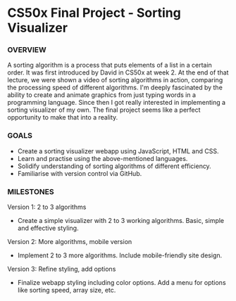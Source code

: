 # CS50x Final Project - Sorting Visualizer
### OVERVIEW
A sorting algorithm is a process that puts elements of a list in a certain order. It was first introduced by David in CS50x at week 2. At the end of that lecture, we were shown a video of sorting algorithms in action, comparing the processing speed of different algorithms. I'm deeply fascinated by the ability to create and animate graphics from just typing words in a programming language. Since then I got really interested in implementing a sorting visualizer of my own. The final project seems like a perfect opportunity to make that into a reality.
### GOALS
 - Create a sorting visualizer webapp using JavaScript, HTML and CSS.
 - Learn and practise using the above-mentioned languages.
 - Solidify understanding of sorting algorithms of different efficiency.
 - Familiarise with version control via GitHub.
### MILESTONES
Version 1: 2 to 3 algorithms
 - Create a simple visualizer with 2 to 3 working algorithms. Basic, simple and effective styling. 

Version 2: More algorithms, mobile version
 - Implement 2 to 3 more algorithms. Include mobile-friendly site design.

Version 3: Refine styling, add options
 - Finalize webapp styling including color options. Add a menu for options like sorting speed, array size, etc.
